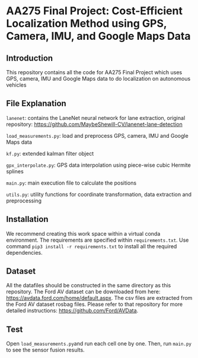 # AA275 Final Project: Cost-Efficient Localization Method using GPS, Camera, IMU, and Google Maps Data

## Introduction
This repository contains all the code for AA275 Final Project which uses GPS, camera, IMU and Google Maps data to do localization on autonomous vehicles

## File Explanation
`lanenet`: contains the LaneNet neural network for lane extraction, original repository: https://github.com/MaybeShewill-CV/lanenet-lane-detection

`load_measurements.py`: load and preprocess GPS, camera, IMU and Google Maps data

`kf.py`: extended kalman filter object

`gpx_interpolate.py`: GPS data interpolation using piece-wise cubic Hermite splines 

`main.py`: main execution file to calculate the positions

`utils.py`: utility functions for coordinate transformation, data extraction and preprocessing

## Installation
We recommend creating this work space within a virtual conda environment. The requirements are specified within `requirements.txt`. Use command ```pip3 install -r requirements.txt``` to install all the required dependencies. 

## Dataset
All the datafiles should be constructed in the same directory as this repository. The Ford AV dataset can be downloaded from here: https://avdata.ford.com/home/default.aspx. The csv files are extracted from the Ford AV dataset rosbag files. Please refer to that repository for more detailed instructions: https://github.com/Ford/AVData.

## Test
Open `load_measurements.py`and run each cell one by one. Then, run `main.py` to see the sensor fusion results.
